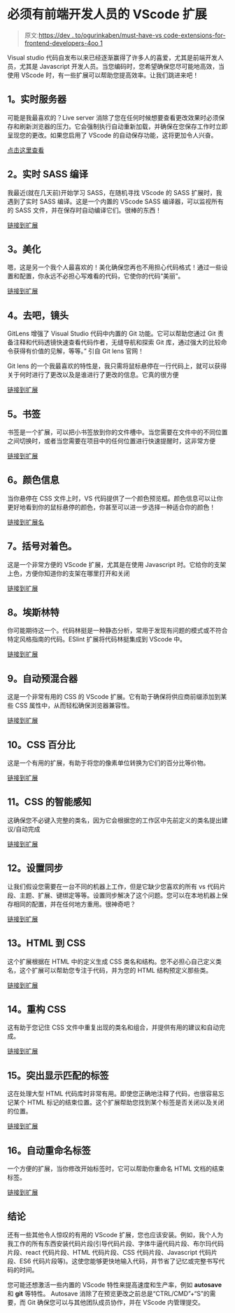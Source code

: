 # 必须有前端开发人员的 VScode 扩展

> 原文:[https://dev . to/ogurinkaben/must-have-vs code-extensions-for-frontend-developers-4oo 1](https://dev.to/ogurinkaben/must-have-vscode-extensions-for-frontend-developers-4oo1)

Visual studio 代码自发布以来已经逐渐赢得了许多人的喜爱，尤其是前端开发人员，尤其是 Javascript 开发人员。当您编码时，您希望确保您尽可能地高效，当使用 VScode 时，有一些扩展可以帮助您提高效率。让我们跳进来吧！

## [](#1-live-server)1。实时服务器

可能是我最喜欢的？Live server 消除了您在任何时候想要查看更改效果时必须保存和刷新浏览器的压力。它会强制执行自动重新加载，并确保在您保存工作时立即呈现您的更改。如果您启用了 VScode 的自动保存功能，这将更加令人兴奋。

[点击这里查看](https://marketplace.visualstudio.com/items?itemName=ritwickdey.LiveServer)

## [](#2-live-sass-compile)2。实时 SASS 编译

我最近(就在几天前)开始学习 SASS，在随机寻找 VScode 的 SASS 扩展时，我遇到了实时 SASS 编译。这是一个内置的 VScode SASS 编译器，可以监视所有的 SASS 文件，并在保存时自动编译它们。很棒的东西！

[链接到扩展](https://marketplace.visualstudio.com/items?itemName=ritwickdey.live-sass)

## [](#3-beautify)3。美化

嗯，这是另一个我个人最喜欢的！美化确保您再也不用担心代码格式！通过一些设置和配置，你永远不必担心写难看的代码，它使你的代码“美丽”。

[链接到扩展](https://marketplace.visualstudio.com/items?itemName=HookyQR.beautify)

## [](#4-git-lens)4。去吧，镜头

GitLens 增强了 Visual Studio 代码中内置的 Git 功能。它可以帮助您通过 Git 责备注释和代码透镜快速查看代码作者，无缝导航和探索 Git 库，通过强大的比较命令获得有价值的见解，等等。”
引自 Git lens 官网！

Git lens 的一个我最喜欢的特性是，我只需将鼠标悬停在一行代码上，就可以获得关于何时进行了更改以及是谁进行了更改的信息。它真的很方便

[链接到扩展](https://marketplace.visualstudio.com/items?itemName=eamodio.gitlens)

## [](#5-bookmarks)5。书签

书签是一个扩展，可以把小书签放到你的文件槽中。当您需要在文件中的不同位置之间切换时，或者当您需要在项目中的任何位置进行快速提醒时，这非常方便

[链接到扩展](https://marketplace.visualstudio.com/items?itemName=alefragnani.Bookmarks)

## [](#6-color-info)6。颜色信息

当你悬停在 CSS 文件上时，VS 代码提供了一个颜色预览框。颜色信息可以让你更好地看到你的鼠标悬停的颜色，你甚至可以进一步选择一种适合你的颜色！

[链接到扩展名](https://marketplace.visualstudio.com/items?itemName=bierner.color-info)

## [](#7-bracket-pair-colorizer)7。括号对着色。

这是一个非常方便的 VScode 扩展，尤其是在使用 Javascript 时。它给你的支架上色，方便你知道你的支架在哪里打开和关闭

[链接到扩展](https://marketplace.visualstudio.com/items?itemName=CoenraadS.bracket-pair-colorizer)

## [](#8-eslint)8。埃斯林特

你可能期待这一个。代码林挺是一种静态分析，常用于发现有问题的模式或不符合特定风格指南的代码。ESlint 扩展将代码林挺集成到 VScode 中。

[链接到扩展](https://marketplace.visualstudio.com/items?itemName=dbaeumer.vscode-eslint)

## [](#9-autoprefixer)9。自动预混合器

这是一个非常有用的 CSS 的 VScode 扩展。它有助于确保将供应商前缀添加到某些 CSS 属性中，从而轻松确保浏览器兼容性。

[链接到扩展](https://marketplace.visualstudio.com/items?itemName=mrmlnc.vscode-autoprefixer)

## [](#10-css-percent)10。CSS 百分比

这是一个有用的扩展，有助于将您的像素单位转换为它们的百分比等价物。

[链接到扩展](https://marketplace.visualstudio.com/items?itemName=morehardy.css-percent)

## [](#11-intellisense-for-css)11。CSS 的智能感知

这确保您不必键入完整的类名，因为它会根据您的工作区中先前定义的类名提出建议/自动完成

[链接到扩展](https://marketplace.visualstudio.com/items?itemName=Zignd.html-css-class-completion)

## [](#12-settings-sync)12。设置同步

让我们假设您需要在一台不同的机器上工作，但是它缺少您喜欢的所有 vs 代码片段、主题、扩展、键绑定等等。设置同步解决了这个问题。您可以在本地机器上保存相同的配置，并在任何地方重用。很神奇吧？

[链接到扩展](https://marketplace.visualstudio.com/items?itemName=Shan.code-settings-sync)

## [](#13-html-to-css)13。HTML 到 CSS

这个扩展根据在 HTML 中的定义生成 CSS 类名和结构。您不必担心自己定义类名，这个扩展可以帮助您专注于代码，并为您的 HTML 结构预定义那些类。

[链接到扩展](https://marketplace.visualstudio.com/items?itemName=neptunedesign.vs-html-to-css)

## [](#14-refactor-css)14。重构 CSS

这有助于您记住 CSS 文件中重复出现的类名和组合，并提供有用的建议和自动完成。

[链接到扩展](https://marketplace.visualstudio.com/items?itemName=urbantrout.refactor-css)

## [](#15-highlight-matching-tag)15。突出显示匹配的标签

这在处理大型 HTML 代码库时非常有用。即使您正确地注释了代码，也很容易忘记某个 HTML 标记的结束位置。这个扩展帮助您找到某个标签是否关闭以及关闭的位置。

[链接到扩展](https://marketplace.visualstudio.com/items?itemName=vincaslt.highlight-matching-tag)

## [](#16-autorename-tag)16。自动重命名标签

一个方便的扩展，当你修改开始标签时，它可以帮助你重命名 HTML 文档的结束标签。

[链接到扩展](https://marketplace.visualstudio.com/items?itemName=formulahendry.auto-rename-tag)

## [](#conclusion)结论

还有一些其他令人惊叹的有用的 VScode 扩展，您也应该安装。例如，我个人为我工作的所有东西安装代码片段(引导代码片段、字体牛逼代码片段、布尔玛代码片段、react 代码片段、HTML 代码片段、CSS 代码片段、Javascript 代码片段、ES6 代码片段等)。这使您能够更快地输入代码，并节省了记忆或完整书写代码的时间。

您可能还想激活一些内置的 VScode 特性来提高速度和生产率，例如 **autosave** 和 **git** 等特性。
Autosave 消除了在预览更改之前总是“CTRL/CMD”+“S”的需要，而 Git 确保您可以与其他团队成员协作，并在 VScode 内管理提交。
